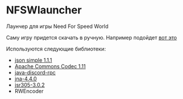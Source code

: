 # NFSWlauncher
Лаунчер для игры Need For Speed World

Саму игру придется скачать в ручную. Например подойдет [вот это](https://drive.google.com/open?id=16cDE55m7n0SJAorII1sd37V9BCrkF4OM)

Используются следующие библиотеки:
 - [json simple 1.1.1](https://github.com/fangyidong/json-simple)
 - [Apache Commons Codec 1.11](https://github.com/apache/commons-codec)
 - [java-discord-rpc](https://github.com/MinnDevelopment/java-discord-rpc)
 - [jna-4.4.0](https://github.com/java-native-access/jna)
 - [jsr305-3.0.2](https://github.com/mercyblitz/jsr)
 - RWEncoder
